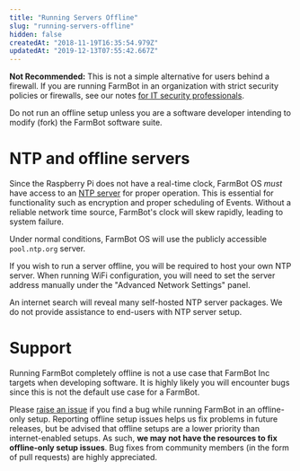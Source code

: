 ```yaml
---
title: "Running Servers Offline"
slug: "running-servers-offline"
hidden: false
createdAt: "2018-11-19T16:35:54.979Z"
updatedAt: "2019-12-13T07:55:42.667Z"
---
```


__Not Recommended:__
This is not a simple alternative for users behind a firewall. If you are running FarmBot in an organization with strict security policies or firewalls, see our notes [for IT security professionals](https://software.farm.bot/docs/for-it-security-professionals).

Do not run an offline setup unless you are a software developer intending to modify (fork) the FarmBot software suite.


# NTP and offline servers
Since the Raspberry Pi does not have a real-time clock, FarmBot OS _must_ have access to an [NTP server](https://en.wikipedia.org/wiki/Network_Time_Protocol) for proper operation. This is essential for functionality such as encryption and proper scheduling of Events. Without a reliable network time source, FarmBot's clock will skew rapidly, leading to system failure.

Under normal conditions, FarmBot OS will use the publicly accessible `pool.ntp.org` server.

If you wish to run a server offline, you will be required to host your own NTP server. When running WiFi configuration, you will need to set the server address manually under the "Advanced Network Settings" panel.

An internet search will reveal many self-hosted NTP server packages. We do not provide assistance to end-users with NTP server setup.

# Support
Running FarmBot completely offline is not a use case that FarmBot Inc targets when developing software. It is highly likely you will encounter bugs since this is not the default use case for a FarmBot.

Please [raise an issue](https://github.com/FarmBot/Farmbot-Web-App/issues/new?title=Offline%20Setup%20Issues) if you find a bug while running FarmBot in an offline-only setup. Reporting offline setup issues helps us fix problems in future releases, but be advised that offline setups are a lower priority than internet-enabled setups. As such, **we may not have the resources to fix offline-only setup issues**. Bug fixes from community members (in the form of pull requests) are highly appreciated.
